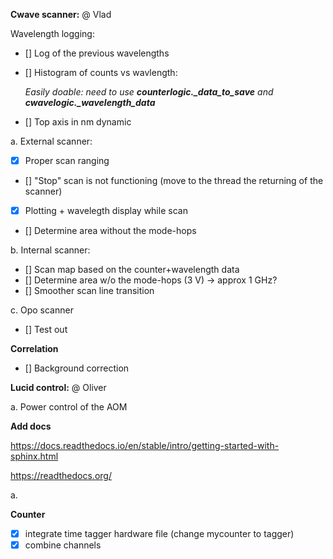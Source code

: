**Cwave scanner:** @ Vlad

Wavelength logging:
- [] Log of the previous wavelengths
- [] Histogram of counts vs wavlength:

    *Easily doable: need to use **counterlogic._data_to_save** and **cwavelogic._wavelength_data***
- [] Top axis in nm dynamic

a. External scanner:
- [x] Proper scan ranging
- [] "Stop" scan is not functioning (move to the thread the returning of the scanner)
- [x] Plotting + wavelegth display while scan
- [] Determine area without the mode-hops

b. Internal scanner:
- [] Scan map based on the counter+wavelength data
- [] Determine area w/o the mode-hops (3 V) -> approx 1 GHz?
- [] Smoother scan line transition

c. Opo scanner
- [] Test out 

**Correlation**
- [] Background correction

**Lucid control:** @ Oliver

a. Power control of the AOM


**Add docs**

https://docs.readthedocs.io/en/stable/intro/getting-started-with-sphinx.html

https://readthedocs.org/


a. 

**Counter**
- [x] integrate time tagger hardware file (change mycounter to tagger)
- [x] combine channels
